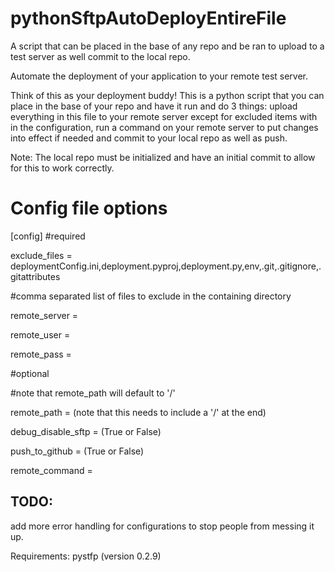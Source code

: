 # pythonSftpAutoDeployEntireFile
A script that can be placed in the base of any repo and be ran to upload to a test server as well commit to the local repo.

Automate the deployment of your application to your remote test server.

Think of this as your deployment buddy! This is a python script that you can place in the base of your repo and have it run and do 3 things: upload everything in this file to your remote server except for excluded items with in the configuration, run a command on your remote server to put changes into effect if needed and commit to your local repo as well as push. 

Note: The local repo must be initialized and have an initial commit to allow for this to work correctly. 

# Config file options
[config]
#required

exclude_files = deploymentConfig.ini,deployment.pyproj,deployment.py,env,.git,.gitignore,.gitattributes

#comma separated list of files to exclude in the containing directory 

remote_server = <remote address> 
  
remote_user = <remote username>
  
remote_pass = <remote user password>
  

#optional

#note that remote_path will default to '/'

remote_path = <path that you want to upload to> (note that this needs to include a '/' at the end) 
  
debug_disable_sftp = (True or False)

push_to_github = (True or False)

remote_command = <remote command to be executed on your server>

## TODO: 
add more error handling for configurations to stop people from messing it up. 

Requirements: 
pystfp (version 0.2.9) 
